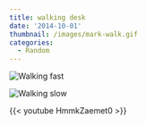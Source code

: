 ```yaml
---
title: walking desk
date: '2014-10-01'
thumbnail: /images/mark-walk.gif
categories:
  - Random
---
```

![Walking fast](/images/mark-walk.gif)

<!--more-->

![Walking slow](/images/mark.gif)

{{< youtube HmmkZaemet0 >}}
